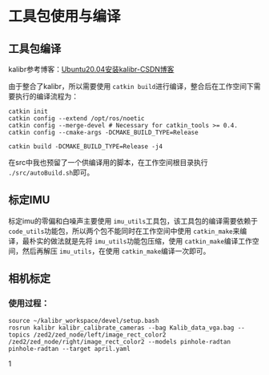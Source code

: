 # 工具包使用与编译

## 工具包编译

kalibr参考博客：[Ubuntu20.04安装kalibr-CSDN博客](https://blog.csdn.net/xiaojinger_123/article/details/121292803)

由于整合了kalibr，所以需要使用 `catkin build`进行编译，整合后在工作空间下需要执行的编译流程为：

```shell
catkin init
catkin config --extend /opt/ros/noetic
catkin config --merge-devel # Necessary for catkin_tools >= 0.4.
catkin config --cmake-args -DCMAKE_BUILD_TYPE=Release

catkin build -DCMAKE_BUILD_TYPE=Release -j4
```

在src中我也预留了一个供编译用的脚本，在工作空间根目录执行 `./src/autoBuild.sh`即可。

## 标定IMU

标定imu的零偏和白噪声主要使用 `imu_utils`工具包，该工具包的编译需要依赖于 `code_utils`功能包，所以两个包不能同时在工作空间中使用 `catkin_make`来编译，最朴实的做法就是先将 `imu_utils`功能包压缩，使用 `catkin_make`编译工作空间，然后再解压 `imu_utils`，在使用 `catkin_make`编译一次即可。

## 相机标定

### 使用过程：

```
source ~/kalibr_workspace/devel/setup.bash
rosrun kalibr kalibr_calibrate_cameras --bag Kalib_data_vga.bag --topics /zed2/zed_node/left/image_rect_color2 /zed2/zed_node/right/image_rect_color2 --models pinhole-radtan pinhole-radtan --target april.yaml
```

1

